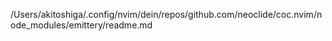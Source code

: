 /Users/akitoshiga/.config/nvim/dein/repos/github.com/neoclide/coc.nvim/node_modules/emittery/readme.md